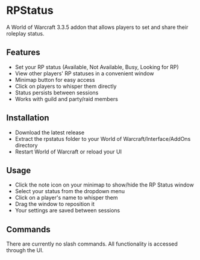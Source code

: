 # RPStatus
A World of Warcraft 3.3.5 addon that allows players to set and share their roleplay status.

## Features
- Set your RP status (Available, Not Available, Busy, Looking for RP)
- View other players' RP statuses in a convenient window
- Minimap button for easy access
- Click on players to whisper them directly
- Status persists between sessions
- Works with guild and party/raid members

## Installation

- Download the latest release
- Extract the rpstatus folder to your World of Warcraft/Interface/AddOns directory
- Restart World of Warcraft or reload your UI

## Usage

- Click the note icon on your minimap to show/hide the RP Status window
- Select your status from the dropdown menu
- Click on a player's name to whisper them
- Drag the window to reposition it
- Your settings are saved between sessions

## Commands
There are currently no slash commands. All functionality is accessed through the UI.
